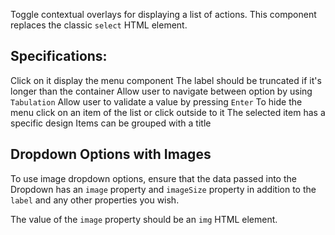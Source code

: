 Toggle contextual overlays for displaying a list of actions. This component replaces the classic `select` HTML element.

## Specifications:

Click on it display the menu component
The label should be truncated if it's longer than the container
Allow user to navigate between option by using `Tabulation`
Allow user to validate a value by pressing `Enter`
To hide the menu click on an item of the list or click outside to it
The selected item has a specific design
Items can be grouped with a title

## Dropdown Options with Images
To use image dropdown options, ensure that the data passed into the Dropdown has an `image` property and `imageSize` property in addition to the `label` and any other properties you wish.

The value of the `image` property should be an `img` HTML element.
